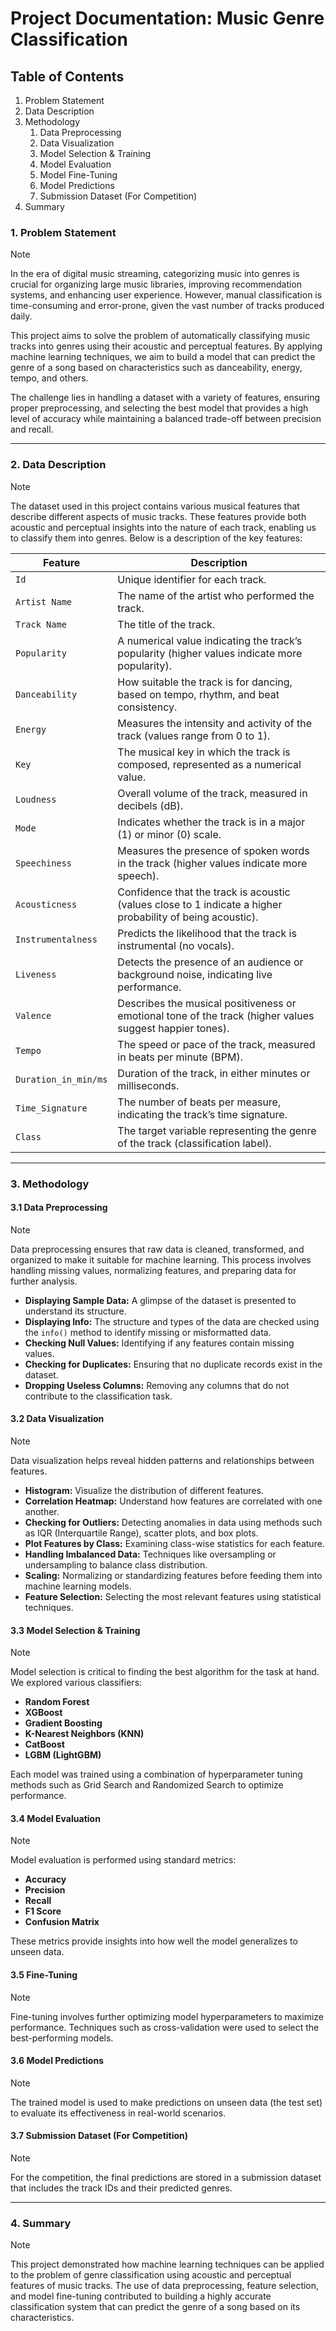 # Project Documentation: Music Genre Classification

## Table of Contents
1. Problem Statement
2. Data Description
3. Methodology  
   1. Data Preprocessing  
   2. Data Visualization  
   3. Model Selection & Training  
   4. Model Evaluation  
   5. Model Fine-Tuning  
   6. Model Predictions  
   7. Submission Dataset (For Competition)  
4. Summary

### 1. Problem Statement
> [!NOTE]  
In the era of digital music streaming, categorizing music into genres is crucial for organizing large music libraries, improving recommendation systems, and enhancing user experience. However, manual classification is time-consuming and error-prone, given the vast number of tracks produced daily.

This project aims to solve the problem of automatically classifying music tracks into genres using their acoustic and perceptual features. By applying machine learning techniques, we aim to build a model that can predict the genre of a song based on characteristics such as danceability, energy, tempo, and others.

The challenge lies in handling a dataset with a variety of features, ensuring proper preprocessing, and selecting the best model that provides a high level of accuracy while maintaining a balanced trade-off between precision and recall.

---

### 2. Data Description
> [!NOTE]  
The dataset used in this project contains various musical features that describe different aspects of music tracks. These features provide both acoustic and perceptual insights into the nature of each track, enabling us to classify them into genres. Below is a description of the key features:

| **Feature**            | **Description**                                                                                       |
|------------------------|-------------------------------------------------------------------------------------------------------|
| `Id`                   | Unique identifier for each track.                                                                     |
| `Artist Name`          | The name of the artist who performed the track.                                                        |
| `Track Name`           | The title of the track.                                                                                |
| `Popularity`           | A numerical value indicating the track’s popularity (higher values indicate more popularity).          |
| `Danceability`         | How suitable the track is for dancing, based on tempo, rhythm, and beat consistency.                   |
| `Energy`               | Measures the intensity and activity of the track (values range from 0 to 1).                           |
| `Key`                  | The musical key in which the track is composed, represented as a numerical value.                      |
| `Loudness`             | Overall volume of the track, measured in decibels (dB).                                                |
| `Mode`                 | Indicates whether the track is in a major (1) or minor (0) scale.                                      |
| `Speechiness`          | Measures the presence of spoken words in the track (higher values indicate more speech).               |
| `Acousticness`         | Confidence that the track is acoustic (values close to 1 indicate a higher probability of being acoustic).|
| `Instrumentalness`     | Predicts the likelihood that the track is instrumental (no vocals).                                    |
| `Liveness`             | Detects the presence of an audience or background noise, indicating live performance.                  |
| `Valence`              | Describes the musical positiveness or emotional tone of the track (higher values suggest happier tones).|
| `Tempo`                | The speed or pace of the track, measured in beats per minute (BPM).                                    |
| `Duration_in_min/ms`   | Duration of the track, in either minutes or milliseconds.                                              |
| `Time_Signature`       | The number of beats per measure, indicating the track’s time signature.                                |
| `Class`                | The target variable representing the genre of the track (classification label).                        |

---

### 3. Methodology

#### 3.1 Data Preprocessing
> [!NOTE]  
Data preprocessing ensures that raw data is cleaned, transformed, and organized to make it suitable for machine learning. This process involves handling missing values, normalizing features, and preparing data for further analysis.

- **Displaying Sample Data:** A glimpse of the dataset is presented to understand its structure.
- **Displaying Info:** The structure and types of the data are checked using the `info()` method to identify missing or misformatted data.
- **Checking Null Values:** Identifying if any features contain missing values.
- **Checking for Duplicates:** Ensuring that no duplicate records exist in the dataset.
- **Dropping Useless Columns:** Removing any columns that do not contribute to the classification task.
  
#### 3.2 Data Visualization
> [!NOTE]  
Data visualization helps reveal hidden patterns and relationships between features.

- **Histogram:** Visualize the distribution of different features.
- **Correlation Heatmap:** Understand how features are correlated with one another.
- **Checking for Outliers:** Detecting anomalies in data using methods such as IQR (Interquartile Range), scatter plots, and box plots.
- **Plot Features by Class:** Examining class-wise statistics for each feature.
- **Handling Imbalanced Data:** Techniques like oversampling or undersampling to balance class distribution.
- **Scaling:** Normalizing or standardizing features before feeding them into machine learning models.
- **Feature Selection:** Selecting the most relevant features using statistical techniques.

#### 3.3 Model Selection & Training
> [!NOTE]  
Model selection is critical to finding the best algorithm for the task at hand. We explored various classifiers:

- **Random Forest**
- **XGBoost**
- **Gradient Boosting**
- **K-Nearest Neighbors (KNN)**
- **CatBoost**
- **LGBM (LightGBM)**

Each model was trained using a combination of hyperparameter tuning methods such as Grid Search and Randomized Search to optimize performance.

#### 3.4 Model Evaluation
> [!NOTE]  
Model evaluation is performed using standard metrics:

- **Accuracy**
- **Precision**
- **Recall**
- **F1 Score**
- **Confusion Matrix**

These metrics provide insights into how well the model generalizes to unseen data.

#### 3.5 Fine-Tuning
> [!NOTE]  
Fine-tuning involves further optimizing model hyperparameters to maximize performance. Techniques such as cross-validation were used to select the best-performing models.

#### 3.6 Model Predictions
> [!NOTE]  
The trained model is used to make predictions on unseen data (the test set) to evaluate its effectiveness in real-world scenarios.

#### 3.7 Submission Dataset (For Competition)
> [!NOTE]  
For the competition, the final predictions are stored in a submission dataset that includes the track IDs and their predicted genres.

---

### 4. Summary
> [!NOTE]  
This project demonstrated how machine learning techniques can be applied to the problem of genre classification using acoustic and perceptual features of music tracks. The use of data preprocessing, feature selection, and model fine-tuning contributed to building a highly accurate classification system that can predict the genre of a song based on its characteristics.
